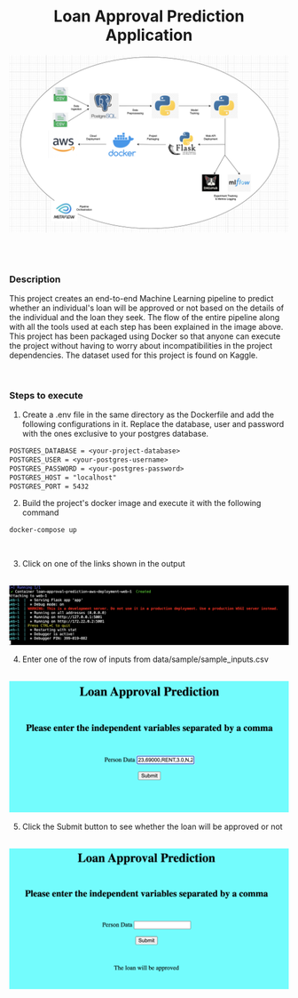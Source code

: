 <!-- Writing the header for the project -->
<h1 align="center">Loan Approval Prediction Application</h1>

<!-- Accessing the image of the project workflow -->
<div align="center">
    <img src="images/pipeline_flowchart.png" alt="Description of image" width="1000">
</div>

<br><br>

### Description

<p> This project creates an end-to-end Machine Learning pipeline to predict whether an individual's loan will be approved or not based on the details of the individual and the loan they seek. The flow of the entire pipeline along with all the tools used at each step has been explained in the image above. This project has been packaged using Docker so that anyone can execute the project without having to worry about incompatibilities in the project dependencies. The dataset used for this project is found on Kaggle.</p>

<br>

### Steps to execute

1) Create a .env file in the same directory as the Dockerfile and add the following configurations in it. Replace the database, user and password with the ones exclusive to your postgres database.<br>
```
POSTGRES_DATABASE = <your-project-database>
POSTGRES_USER = <your-postgres-username>
POSTGRES_PASSWORD = <your-postgres-password>
POSTGRES_HOST = "localhost"
POSTGRES_PORT = 5432
```

2) Build the project's docker image and execute it with the following command <br>
```
docker-compose up
```
<br>

3) Click on one of the links shown in the output <br><br>
<img src="images/docker-compose_output.png" alt="Description of image" width="600">

4) Enter one of the row of inputs from data/sample/sample_inputs.csv<br><br>
<img src="images/before_submission.png" alt="Description of image" width="600">

5) Click the Submit button to see whether the loan will be approved or not<br><br>
<img src="images/after_submission.png" alt="Description of image" width="600">